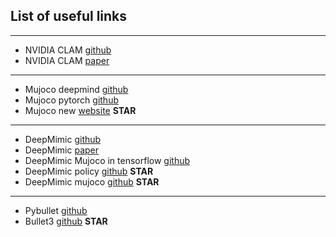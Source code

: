 ## List of useful links

---
- NVIDIA CLAM [github](https://github.com/NVlabs/CALM) 
- NVIDIA CLAM [paper](https://research.nvidia.com/labs/par/calm/assets/SIGGRAPH2023_CALM.pdf)

---
- Mujoco deepmind [github](https://github.com/google-deepmind/mujoco) 
- Mujoco pytorch [github](https://github.com/seolhokim/Mujoco-Pytorch)
- Mujoco new [website](https://gymnasium.farama.org/environments/mujoco/) **STAR**

---
- DeepMimic [github](https://github.com/xbpeng/DeepMimic)
- DeepMimic [paper](https://dl.acm.org/doi/pdf/10.1145/3197517.3201311)
- DeepMimic Mujoco in tensorflow [github](https://github.com/mingfeisun/DeepMimic_mujoco/tree/master/src) 
- DeepMimic policy [github](https://github.com/xbpeng/DeepMimic) **STAR**
- DeepMimic mujoco [github](https://github.com/mingfeisun/DeepMimic_mujoco/tree/master/src) **STAR**

---
- Pybullet [github](https://github.com/benelot/pybullet-gym/blob/master/pybulletgym/envs/assets/mjcf/humanoid.xml)
- Bullet3 [github](https://github.com/bulletphysics/bullet3/tree/master) **STAR**


